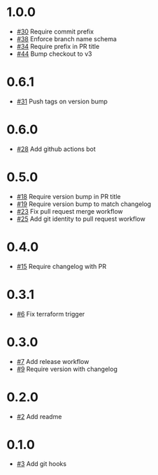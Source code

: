 # 1.0.0
- [#30](https://github.com/okkema/template/issues/30) Require commit prefix
- [#38](https://github.com/okkema/template/issues/38) Enforce branch name schema
- [#34](https://github.com/okkema/template/issues/34) Require prefix in PR title
- [#44](https://github.com/okkema/template/issues/44) Bump checkout to v3

# 0.6.1
- [#31](https://github.com/okkema/template/issues/31) Push tags on version bump

# 0.6.0
- [#28](https://github.com/okkema/template/issues/28) Add github actions bot

# 0.5.0
- [#18](https://github.com/okkema/template/issues/18) Require version bump in PR title
- [#19](https://github.com/okkema/template/issues/19) Require version bump to match changelog
- [#23](https://github.com/okkema/template/issues/23) Fix pull request merge workflow
- [#25](https://github.com/okkema/template/issues/25) Add git identity to pull request workflow

# 0.4.0
- [#15](https://github.com/okkema/template/issues/15) Require changelog with PR

# 0.3.1
- [#6](https://github.com/okkema/template/issues/6) Fix terraform trigger

# 0.3.0
- [#7](https://github.com/okkema/template/issues/7) Add release workflow
- [#9](https://github.com/okkema/template/issues/9) Require version with changelog

# 0.2.0
- [#2](https://github.com/okkema/template/issues/2) Add readme

# 0.1.0
- [#3](https://github.com/okkema/template/issues/3) Add git hooks


